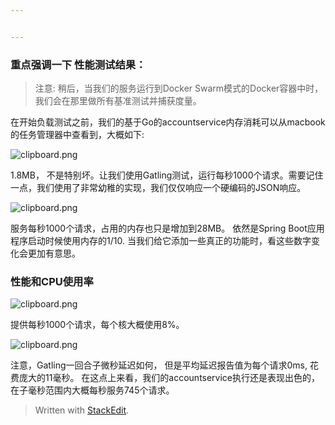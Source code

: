```yaml
---


---
```


<h3 id="重点强调一下-性能测试结果：">重点强调一下 性能测试结果：</h3>
<blockquote>
<p>注意: 稍后，当我们的服务运行到Docker Swarm模式的Docker容器中时， 我们会在那里做所有基准测试并捕获度量。</p>
</blockquote>
<p>在开始负载测试之前，我们的基于Go的accountservice内存消耗可以从macbook的任务管理器中查看到，大概如下:</p>
<p><img src="https://segmentfault.com/img/bV921r?w=1472&amp;h=158" alt="clipboard.png" title="clipboard.png"></p>
<p>1.8MB， 不是特别坏。让我们使用Gatling测试，运行每秒1000个请求。需要记住一点，我们使用了非常幼稚的实现，我们仅仅响应一个硬编码的JSON响应。</p>
<p><img src="https://segmentfault.com/img/bV921t?w=1586&amp;h=156" alt="clipboard.png" title="clipboard.png"></p>
<p>服务每秒1000个请求，占用的内存也只是增加到28MB。 依然是Spring Boot应用程序启动时候使用内存的1/10. 当我们给它添加一些真正的功能时，看这些数字变化会更加有意思。</p>
<h3 id="性能和cpu使用率">性能和CPU使用率</h3>
<p><img src="https://segmentfault.com/img/bV921u?w=1590&amp;h=206" alt="clipboard.png" title="clipboard.png"></p>
<p>提供每秒1000个请求，每个核大概使用8%。</p>
<p><img src="https://segmentfault.com/img/bV921y?w=1994&amp;h=348" alt="clipboard.png" title="clipboard.png"></p>
<p>注意，Gatling一回合子微秒延迟如何， 但是平均延迟报告值为每个请求0ms, 花费庞大的11毫秒。 在这点上来看，我们的accountservice执行还是表现出色的，在子毫秒范围内大概每秒服务745个请求。</p>
<blockquote>
<p>Written with <a href="https://stackedit.io/">StackEdit</a>.</p>
</blockquote>

